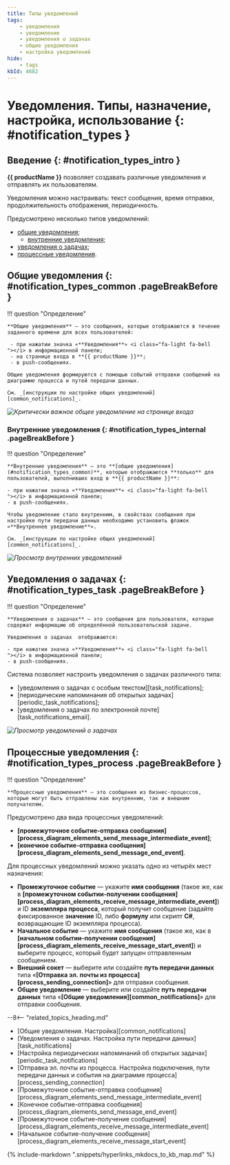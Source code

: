 ```yaml
---
title: Типы уведомлений
tags:
    - уведомления
    - уведомление
    - уведомления о задачах
    - общие уведомления
    - настройка уведомлений
hide:
    - tags
kbId: 4682
---
```


# Уведомления. Типы, назначение, настройка, использование {: #notification_types }

## Введение {: #notification_types_intro }

**{{ productName }}** позволяет создавать различные уведомления и отправлять их пользователям.

Уведомления можно настраивать: текст сообщения, время отправки, продолжительность отображения, периодичность.

Предусмотрено несколько типов уведомлений:

- [общие уведомления](#notification_types_common);
    - [внутренние уведомления](#notification_types_internal);
- [уведомления о задачах](#notification_types_task);
- [процессные уведомления](#notification_types_process).

## Общие уведомления {: #notification_types_common .pageBreakBefore }

!!! question "Определение"

    **Общие уведомления** — это сообщения, которые отображаются в течение заданного времени для всех пользователей:
    
     - при нажатии значка «**Уведомления**» <i class="fa-light fa-bell ">‌</i> в информационной панели;
     - на странице входа в **{{ productName }}**;
     - в push-сообщениях.

    Общие уведомления формируются с помощью событий отправки сообщений на диаграмме процесса и путей передачи данных.

    См. _[инструкции по настройке общих уведомлений][common_notifications]_.

_![Критически важное общее уведомление на странице входа](common_notifications_entry_page_urgent_message.png)_

### Внутренние уведомления {: #notification_types_internal .pageBreakBefore }

!!! question "Определение"

    **Внутренние уведомления** — это **[общие уведомления](#notification_types_common)**, которые отображаются **только** для пользователей, выполнивших вход в **{{ productName }}**:
    
    - при нажатии значка «**Уведомления**» <i class="fa-light fa-bell ">‌</i> в информационной панели;
    - в push-сообщениях.

    Чтобы уведомление стало внутренним, в свойствах сообщения при настройке пути передачи данных необходимо установить флажок «**Внутреннее уведомление**».

    См. _[инструкции по настройке общих уведомлений][common_notifications]_.

_![Просмотр внутренних уведомлений](common_notifications_board_call.png)_

## Уведомления о задачах {: #notification_types_task .pageBreakBefore }

!!! question "Определение"

    **Уведомления о задачах** — это сообщения для пользователя, которые содержат информацию об определённой пользовательской задаче.

    Уведомления о задачах  отображаются:

    - при нажатии значка «**Уведомления**» <i class="fa-light fa-bell ">‌</i> в информационной панели;
    - в push-сообщениях.

Система позволяет настроить уведомления о задачах различного типа:

- [уведомления о задачах с особым текстом][task_notifications];
- [периодические напоминания об открытых задачах][periodic_task_notifications];
- [уведомления о задачах по электронной почте][task_notifications_email].

_![Просмотр уведомлений о задачах](task_notifications_view.png)_

## Процессные уведомления {: #notification_types_process .pageBreakBefore }

!!! question "Определение"

    **Процессные уведомления** — это сообщения из бизнес-процессов, которые могут быть отправлены как внутренним, так и внешним получателям.

Предусмотрено два вида процессных уведомлений:

- **[промежуточное событие-отправка сообщения][process_diagram_elements_send_message_intermediate_event]**;
- **[конечное событие-отправка сообщения][process_diagram_elements_send_message_end_event]**.

Для процессных уведомлений можно указать одно из четырёх мест назначения:

- **Промежуточное событие** — укажите **имя сообщения** (такое же, как в **[промежуточном событии-получении сообщения][process_diagram_elements_receive_message_intermediate_event]**) и ID **экземпляра процесса**, который получит сообщение (задайте фиксированное **значение** ID, либо **формулу** или скрипт **C#**, возвращающие ID экземпляра процесса).
- **Начальное событие** — укажите **имя сообщения** (такое же, как в **[начальном событии-получении сообщения][process_diagram_elements_receive_message_start_event]**) и выберите процесс, который будет запущен отправленным сообщением.
- **Внешний сокет** — выберите или создайте **путь передачи данных** типа «**[Отправка эл.&nbsp;почты из процесса][process_sending_connection]**» для отправки сообщения.
- **Общее уведомление** — выберите или создайте **путь передачи данных** типа «**[Общие уведомления][common_notifications]**» для отправки сообщения.

<div class="relatedTopics" markdown="block">

--8<-- "related_topics_heading.md"

- [Общие уведомления. Настройка][common_notifications]
- [Уведомления о задачах. Настройка пути передачи данных][task_notifications]
- [Настройка периодических напоминаний об открытых задачах][periodic_task_notifications]
- [Отправка эл.&nbsp;почты из процесса. Настройка подключения, пути передачи данных и события на диаграмме процесса][process_sending_connection]
- [Промежуточное событие-отправка сообщения][process_diagram_elements_send_message_intermediate_event]
- [Конечное событие-отправка сообщения][process_diagram_elements_send_message_end_event]
- [Промежуточное событие-получение сообщения][process_diagram_elements_receive_message_intermediate_event]
- [Начальное событие-получение сообщения][process_diagram_elements_receive_message_start_event]

</div>

{%
include-markdown ".snippets/hyperlinks_mkdocs_to_kb_map.md"
%}

